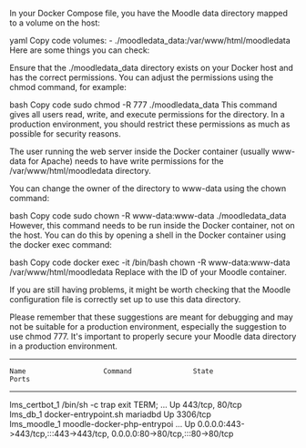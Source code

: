 In your Docker Compose file, you have the Moodle data directory mapped to a volume on the host:

yaml
Copy code
    volumes:
      - ./moodledata_data:/var/www/html/moodledata
Here are some things you can check:

Ensure that the ./moodledata_data directory exists on your Docker host and has the correct permissions. You can adjust the permissions using the chmod command, for example:

bash
Copy code
sudo chmod -R 777 ./moodledata_data
This command gives all users read, write, and execute permissions for the directory. In a production environment, you should restrict these permissions as much as possible for security reasons.

The user running the web server inside the Docker container (usually www-data for Apache) needs to have write permissions for the /var/www/html/moodledata directory.

You can change the owner of the directory to www-data using the chown command:

bash
Copy code
sudo chown -R www-data:www-data ./moodledata_data
However, this command needs to be run inside the Docker container, not on the host. You can do this by opening a shell in the Docker container using the docker exec command:

bash
Copy code
docker exec -it <container-id> /bin/bash
chown -R www-data:www-data /var/www/html/moodledata
Replace <container-id> with the ID of your Moodle container.

If you are still having problems, it might be worth checking that the Moodle configuration file is correctly set up to use this data directory.

Please remember that these suggestions are meant for debugging and may not be suitable for a production environment, especially the suggestion to use chmod 777. It's important to properly secure your Moodle data directory in a production environment.


-------------------------------------------------------------------------------------------------------------------------------
    Name                   Command               State                                   Ports                                 
-------------------------------------------------------------------------------------------------------------------------------
lms_certbot_1   /bin/sh -c trap exit TERM; ...   Up      443/tcp, 80/tcp                                                       
lms_db_1        docker-entrypoint.sh mariadbd    Up      3306/tcp                                                              
lms_moodle_1    moodle-docker-php-entrypoi ...   Up      0.0.0.0:443->443/tcp,:::443->443/tcp, 0.0.0.0:80->80/tcp,:::80->80/tcp